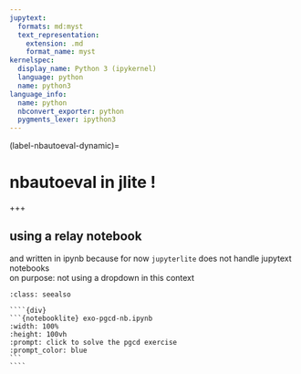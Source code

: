 ```yaml
---
jupytext:
  formats: md:myst
  text_representation:
    extension: .md
    format_name: myst
kernelspec:
  display_name: Python 3 (ipykernel)
  language: python
  name: python3
language_info:
  name: python
  nbconvert_exporter: python
  pygments_lexer: ipython3
---
```


(label-nbautoeval-dynamic)=

# nbautoeval in jlite !

+++

## using a relay notebook

and written in ipynb because for now `jupyterlite` does not handle jupytext notebooks  
on purpose: not using a dropdown in this context

`````{admonition} the pgcd exercise
:class: seealso

````{div}
```{notebooklite} exo-pgcd-nb.ipynb
:width: 100%
:height: 100vh
:prompt: click to solve the pgcd exercise
:prompt_color: blue
```
````
`````
